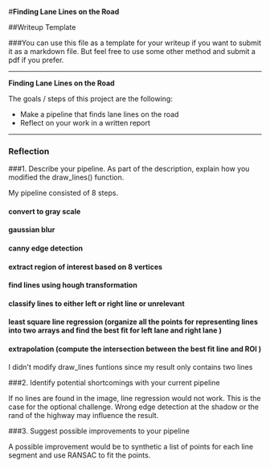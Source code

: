 #**Finding Lane Lines on the Road** 

##Writeup Template

###You can use this file as a template for your writeup if you want to submit it as a markdown file. But feel free to use some other method and submit a pdf if you prefer.

---

**Finding Lane Lines on the Road**

The goals / steps of this project are the following:
* Make a pipeline that finds lane lines on the road
* Reflect on your work in a written report


[//]: # (Image References)

[image1]: ./examples/grayscale.jpg "Grayscale"

---

### Reflection

###1. Describe your pipeline. As part of the description, explain how you modified the draw_lines() function.

My pipeline consisted of 8 steps. 

#### convert to gray scale 
#### gaussian blur
#### canny edge detection
#### extract region of interest based on 8 vertices
#### find lines using hough transformation
#### classify lines to either left or right line or unrelevant  
#### least square line regression (organize all the points for representing lines into two arrays and find the best fit for left lane and right lane )
#### extrapolation (compute the intersection between the best fit line and ROI ) 

I didn't modify draw_lines funtions since my result only contains two lines

 


###2. Identify potential shortcomings with your current pipeline

If no lines are found in the image,  line regression would not work. This is the case for the optional challenge. Wrong edge detection at the shadow or the rand of the highway may influence the result. 


###3. Suggest possible improvements to your pipeline

A possible improvement would be to synthetic a list of points for each line segment and use RANSAC to fit the points.

 
